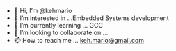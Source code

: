 - 👋 Hi, I’m @kehmario
- 👀 I’m interested in ...Embedded Systems development
- 🌱 I’m currently learning ... GCC
- 💞️ I’m looking to collaborate on ...
- 📫 How to reach me ... keh.mario@gmail.com

<!---
kehmario/kehmario is a ✨ special ✨ repository because its `README.md` (this file) appears on your GitHub profile.
You can click the Preview link to take a look at your changes.
--->
